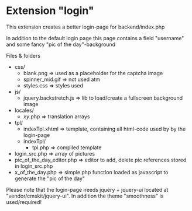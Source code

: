 # Extension "login"

This extension creates a better login-page for backend/index.php

In addition to the default login page this page contains a field "username" and some fancy "pic of the day"-background



Files & folders

* css/
    * blank.png => used as a placeholder for the captcha image
    * spinner_mid.gif => not used atm
    * styles.css => styles used
* js/
    * jquery.backstretch.js => lib to load/create a fullscreen background image
* locales/
    * *xy*.php => translation arrays
* tpl/
    * indexTpl.xhtml => template, containing all html-code used by by the login-page
    * indexTpl/
        * tpl.php => compiled template
* login_src.php => array of pictures 
* pic_of_the_day_editor.php => editor to add, delete pic references stored in login_src.php
* x_of_the_day.php => simple php function loaded as javascript to generate the "pic of the day"

Please note that the login-page needs jquery + jquery-ui located at "vendor/cmskit/jquery-ui".
In addition the theme "smoothness" is used/required!
